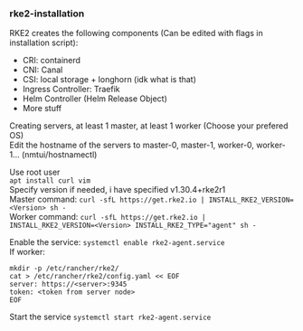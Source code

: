 
### rke2-installation

RKE2 creates the following components (Can be edited with flags in installation script):
* CRI: containerd
* CNI: Canal
* CSI: local storage + longhorn (idk what is that)
* Ingress Controller: Traefik
* Helm Controller (Helm Release Object)
* More stuff

Creating servers, at least 1 master, at least 1 worker (Choose your prefered OS)  
Edit the hostname of the servers to master-0, master-1, worker-0, worker-1... (nmtui/hostnamectl)

Use root user  
`apt install curl vim`  
Specify version if needed, i have specified v1.30.4+rke2r1  
Master command: `curl -sfL https://get.rke2.io | INSTALL_RKE2_VERSION=<Version> sh -`  
Worker command: `curl -sfL https://get.rke2.io | INSTALL_RKE2_VERSION=<Version> INSTALL_RKE2_TYPE="agent" sh -`

Enable the service: ```systemctl enable rke2-agent.service```  
If worker:  
```
mkdir -p /etc/rancher/rke2/
cat > /etc/rancher/rke2/config.yaml << EOF
server: https://<server>:9345
token: <token from server node>
EOF
```
Start the service `systemctl start rke2-agent.service`
